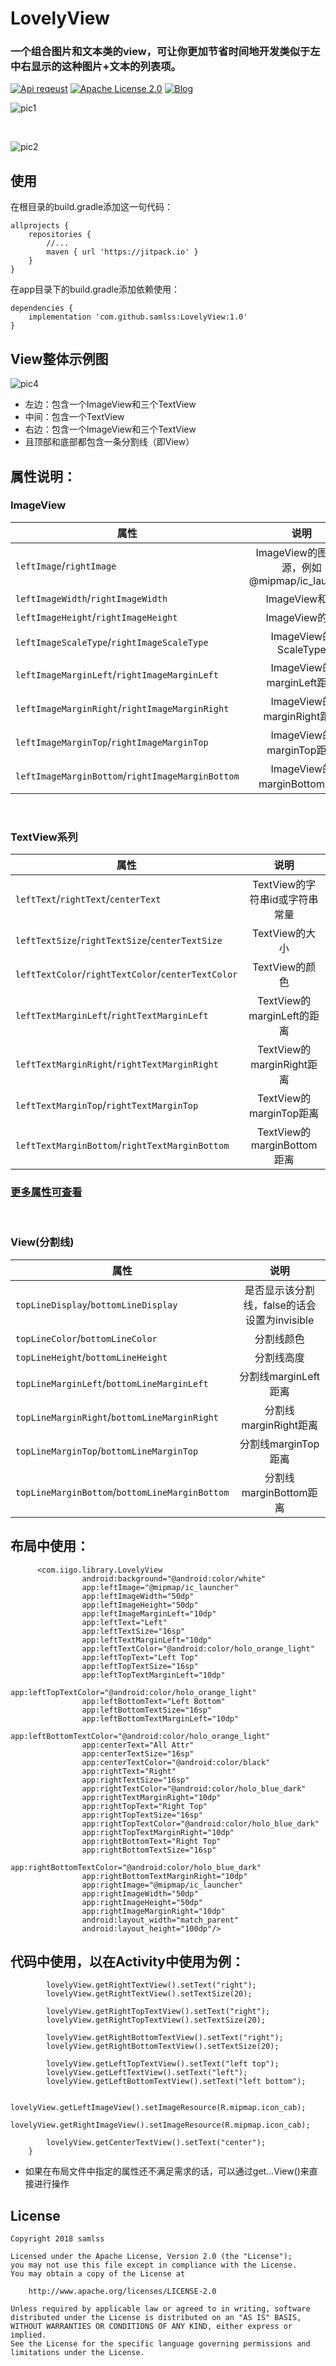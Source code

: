 
# LovelyView
### 一个组合图片和文本类的view，可让你更加节省时间地开发类似于左中右显示的这种图片+文本的列表项。

[![Api reqeust](https://img.shields.io/badge/api-1+-green.svg)](https://github.com/samlss/LovelyView)  [![Apache License 2.0](https://img.shields.io/hexpm/l/plug.svg)](https://github.com/samlss/LovelyView/blob/master/LICENSE) [![Blog](https://img.shields.io/badge/samlss-blog-orange.svg)](https://blog.csdn.net/Samlss)


![pic1](https://github.com/samlss/LovelyView/blob/master/screenshots/screenshot1.png)

<br/>

![pic2](https://github.com/samlss/LovelyView/blob/master/screenshots/screenshot2.png)



## 使用<br>
在根目录的build.gradle添加这一句代码：
```
allprojects {
    repositories {
        //...
        maven { url 'https://jitpack.io' }
    }
}
```

在app目录下的build.gradle添加依赖使用：
```
dependencies {
    implementation 'com.github.samlss:LovelyView:1.0'
}
```

## View整体示例图

![pic4](https://github.com/samlss/LovelyView/blob/master/screenshots/screenshot4.png)

* 左边：包含一个ImageView和三个TextView
* 中间：包含一个TextView
* 右边：包含一个ImageView和三个TextView
* 且顶部和底部都包含一条分割线（即View）

## 属性说明：

### ImageView

| 属性        | 说明           |
| ------------- |:-------------:|
| `leftImage`/`rightImage`      | ImageView的图片资源，例如@mipmap/ic_launcher |
| `leftImageWidth`/`rightImageWidth` | ImageView和宽 |
| `leftImageHeight`/`rightImageHeight` | ImageView的高 |
| `leftImageScaleType`/`rightImageScaleType` | ImageView的ScaleType |
| `leftImageMarginLeft`/`rightImageMarginLeft` | ImageView的marginLeft距离 |
| `leftImageMarginRight`/`rightImageMarginRight` | ImageView的marginRight距离|
| `leftImageMarginTop`/`rightImageMarginTop` | ImageView的marginTop距离|
| `leftImageMarginBottom`/`rightImageMarginBottom` | ImageView的marginBottom距离|

<br/>

### TextView系列

| 属性        | 说明           |
| ------------- |:-------------:|
| `leftText`/`rightText`/`centerText`     | TextView的字符串id或字符串常量 |
| `leftTextSize`/`rightTextSize`/`centerTextSize` | TextView的大小 |
| `leftTextColor`/`rightTextColor`/`centerTextColor` | TextView的颜色 |
| `leftTextMarginLeft`/`rightTextMarginLeft` | TextView的marginLeft的距离 |
| `leftTextMarginRight`/`rightTextMarginRight` | TextView的marginRight距离|
| `leftTextMarginTop`/`rightTextMarginTop` | TextView的marginTop距离|
| `leftTextMarginBottom`/`rightTextMarginBottom` | TextView的marginBottom距离|

### [更多属性可查看](https://github.com/samlss/LovelyView/blob/master/library/src/main/res/values/attrs.xml)

<br/>

### View(分割线)

| 属性        | 说明           |
| ------------- |:-------------:|
| `topLineDisplay`/`bottomLineDisplay`      | 是否显示该分割线，false的话会设置为invisible |
| `topLineColor`/`bottomLineColor` | 分割线颜色 |
| `topLineHeight`/`bottomLineHeight` | 分割线高度 |
| `topLineMarginLeft`/`bottomLineMarginLeft` | 分割线marginLeft距离 |
| `topLineMarginRight`/`bottomLineMarginRight` | 分割线marginRight距离|
| `topLineMarginTop`/`bottomLineMarginTop` | 分割线marginTop距离|
| `topLineMarginBottom`/`bottomLineMarginBottom` | 分割线marginBottom距离|


## 布局中使用：
```
      <com.iigo.library.LovelyView
                android:background="@android:color/white"
                app:leftImage="@mipmap/ic_launcher"
                app:leftImageWidth="50dp"
                app:leftImageHeight="50dp"
                app:leftImageMarginLeft="10dp"
                app:leftText="Left"
                app:leftTextSize="16sp"
                app:leftTextMarginLeft="10dp"
                app:leftTextColor="@android:color/holo_orange_light"
                app:leftTopText="Left Top"
                app:leftTopTextSize="16sp"
                app:leftTopTextMarginLeft="10dp"
                app:leftTopTextColor="@android:color/holo_orange_light"
                app:leftBottomText="Left Bottom"
                app:leftBottomTextSize="16sp"
                app:leftBottomTextMarginLeft="10dp"
                app:leftBottomTextColor="@android:color/holo_orange_light"
                app:centerText="All Attr"
                app:centerTextSize="16sp"
                app:centerTextColor="@android:color/black"
                app:rightText="Right"
                app:rightTextSize="16sp"
                app:rightTextColor="@android:color/holo_blue_dark"
                app:rightTextMarginRight="10dp"
                app:rightTopText="Right Top"
                app:rightTopTextSize="16sp"
                app:rightTopTextColor="@android:color/holo_blue_dark"
                app:rightTopTextMarginRight="10dp"
                app:rightBottomText="Right Top"
                app:rightBottomTextSize="16sp"
                app:rightBottomTextColor="@android:color/holo_blue_dark"
                app:rightBottomTextMarginRight="10dp"
                app:rightImage="@mipmap/ic_launcher"
                app:rightImageWidth="50dp"
                app:rightImageHeight="50dp"
                app:rightImageMarginRight="10dp"
                android:layout_width="match_parent"
                android:layout_height="100dp"/>
```

## 代码中使用，以在Activity中使用为例：
```
        lovelyView.getRightTextView().setText("right"); 
        lovelyView.getRightTextView().setTextSize(20);

        lovelyView.getRightTopTextView().setText("right");
        lovelyView.getRightTopTextView().setTextSize(20);

        lovelyView.getRightBottomTextView().setText("right");
        lovelyView.getRightBottomTextView().setTextSize(20);

        lovelyView.getLeftTopTextView().setText("left top");
        lovelyView.getLeftTextView().setText("left");
        lovelyView.getLeftBottomTextView().setText("left bottom");

        lovelyView.getLeftImageView().setImageResource(R.mipmap.icon_cab);
        lovelyView.getRightImageView().setImageResource(R.mipmap.icon_cab);

        lovelyView.getCenterTextView().setText("center");
    }
```

* 如果在布局文件中指定的属性还不满足需求的话，可以通过get...View()来直接进行操作


## License
```
Copyright 2018 samlss

Licensed under the Apache License, Version 2.0 (the "License");
you may not use this file except in compliance with the License.
You may obtain a copy of the License at

    http://www.apache.org/licenses/LICENSE-2.0

Unless required by applicable law or agreed to in writing, software
distributed under the License is distributed on an "AS IS" BASIS,
WITHOUT WARRANTIES OR CONDITIONS OF ANY KIND, either express or implied.
See the License for the specific language governing permissions and
limitations under the License.
```
